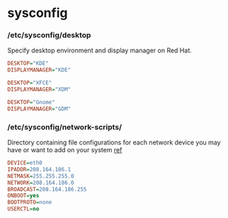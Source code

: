 # sysconfig

### /etc/sysconfig/desktop

Specify desktop environment and display manager on Red Hat.
```ini
DESKTOP="KDE"
DISPLAYMANAGER="KDE"
```
```ini
DESKTOP="XFCE"
DISPLAYMANAGER="XDM"
```
```ini
DESKTOP="Gnome"
DISPLAYMANAGER="GDM"
```

### /etc/sysconfig/network-scripts/

Directory containing file configurations for each network device you may have or want to add on your system [ref](https://web.mit.edu/rhel-doc/5/RHEL-5-manual/Deployment_Guide-en-US/s1-networkscripts-interfaces.html "Red Hat Documentation: 13.2. Interface Configuration Files")
```ini
DEVICE=eth0
IPADDR=208.164.186.1
NETMASK=255.255.255.0
NETWORK=208.164.186.0
BROADCAST=208.164.186.255
ONBOOT=yes
BOOTPROTO=none
USERCTL=no
```